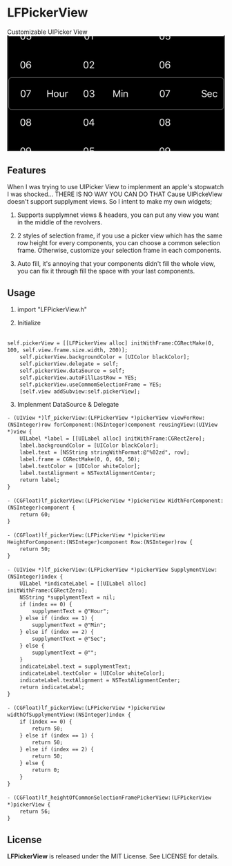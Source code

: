# LFPickerView
Customizable UIPicker View
![alt text](/demoPic.png)
## Features

When I was trying to use UIPicker View to implenment an apple's stopwatch I was shocked... THERE IS NO WAY YOU CAN DO THAT Cause UIPickeView doesn't support supplyment views. So I intent to make my own widgets;

1. Supports supplymnet views & headers, you can put any view you want in the middle of the revolvers.

2. 2 styles of selection frame, if you use a picker view which has the same row height for every components, you can choose a common selection frame. Otherwise, customize your selection frame in each components.

3. Auto fill, it's annoying that your components didn't fill the whole view, you can fix it through fill the space with your last components.

## Usage

1. import "LFPickerView.h"

2. Initialize

```objc

self.pickerView = [[LFPickerView alloc] initWithFrame:CGRectMake(0, 100, self.view.frame.size.width, 200)];
    self.pickerView.backgroundColor = [UIColor blackColor];
    self.pickerView.delegate = self;
    self.pickerView.dataSource = self;
    self.pickerView.autoFillLastRow = YES;
    self.pickerView.useCommomSelectionFrame = YES;
    [self.view addSubview:self.pickerView];

```

3. Implenment DataSource & Delegate

```objc
- (UIView *)lf_pickerView:(LFPickerView *)pickerView viewForRow:(NSInteger)row forComponent:(NSInteger)component reusingView:(UIView *)view {
    UILabel *label = [[UILabel alloc] initWithFrame:CGRectZero];
    label.backgroundColor = [UIColor blackColor];
    label.text = [NSString stringWithFormat:@"%02zd", row];
    label.frame = CGRectMake(0, 0, 60, 50);
    label.textColor = [UIColor whiteColor];
    label.textAlignment = NSTextAlignmentCenter;
    return label;
}

- (CGFloat)lf_pickerView:(LFPickerView *)pickerView WidthForComponent:(NSInteger)component {
    return 60;
}

- (CGFloat)lf_pickerView:(LFPickerView *)pickerView HeightForComponent:(NSInteger)component Row:(NSInteger)row {
    return 50;
}

- (UIView *)lf_pickerView:(LFPickerView *)pickerView SupplymentView:(NSInteger)index {
    UILabel *indicateLabel = [[UILabel alloc] initWithFrame:CGRectZero];
    NSString *supplymentText = nil;
    if (index == 0) {
        supplymentText = @"Hour";
    } else if (index == 1) {
        supplymentText = @"Min";
    } else if (index == 2) {
        supplymentText = @"Sec";
    } else {
        supplymentText = @"";
    }
    indicateLabel.text = supplymentText;
    indicateLabel.textColor = [UIColor whiteColor];
    indicateLabel.textAlignment = NSTextAlignmentCenter;
    return indicateLabel;
}

- (CGFloat)lf_pickerView:(LFPickerView *)pickerView widthOfSupplymentView:(NSInteger)index {
    if (index == 0) {
        return 50;
    } else if (index == 1) {
        return 50;
    } else if (index == 2) {
        return 50;
    } else {
        return 0;
    }
}

- (CGFloat)lf_heightOfCommonSelectionFramePickerView:(LFPickerView *)pickerView {
    return 56;
}
```

## License

**LFPickerView** is released under the MIT License. See LICENSE for details.
